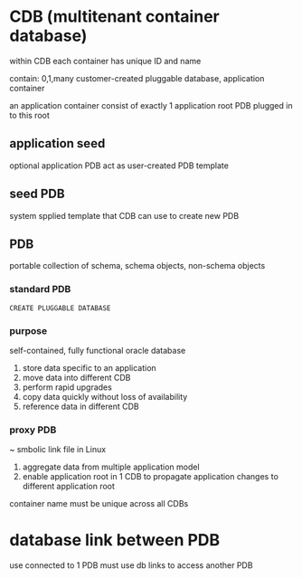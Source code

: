 # CDB (multitenant container database)
within CDB each container has unique ID and name

contain: 0,1,many customer-created pluggable database, application container

an application container consist of exactly 1 application root
PDB plugged in to this root

## application seed
optional application PDB act as user-created PDB template

## seed PDB
system spplied template that CDB can use to create new PDB

## PDB
portable collection of schema, schema objects, non-schema objects

### standard PDB
`CREATE PLUGGABLE DATABASE`

### purpose
self-contained, fully functional oracle database

1. store data specific to an application
2. move data into different CDB
3. perform rapid upgrades
4. copy data quickly without loss of availability
5. reference data in different CDB

### proxy PDB
~ smbolic link file in Linux

1. aggregate data from multiple application model
2. enable application root in 1 CDB to propagate application changes to different application root

container name must be unique across all CDBs

# database link between PDB
use connected to 1 PDB must use db links to access another PDB











